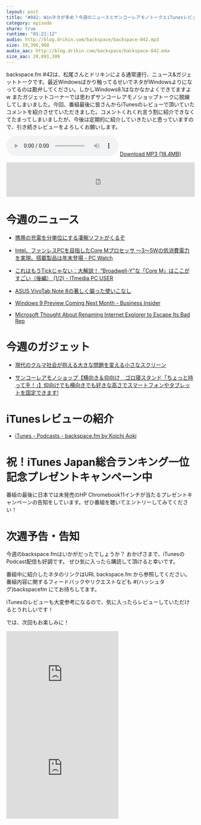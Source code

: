 ```yaml
---
layout: post
title: "#042: Winネタが多め？今週のニュースとサンコーレアモノトークとiTunesレビューコメント紹介も"
category: episode
share: true
runtime: "01:21:12"
audio: http://blog.drikin.com/backspace/backspace-042.mp3
size: 19,396,968
audio_aac: http://blog.drikin.com/backspace/backspace-042.m4a
size_aac: 20,891,209
---
```


backspace.fm #42は、松尾さんとドリキンによる通常運行、ニュース&ガジェットトークです。最近Windowsばかり触ってるせいでネタがWindowsよりになってるのは勘弁してください。しかしWindows8.1はなかなかよくできてますよw またガジェットコーナーでは思わずサンコーレアモノショップトークに脱線してしまいました。今回、番組最後に皆さんからiTunesのレビューで頂いていたコメントを紹介させていただきました。コメントくれくれ言う割に紹介できなくてたまってしまいましたが、今後は定期的に紹介していきたいと思っていますので、引き続きレビューをよろしくお願いします。

<audio src="http://blog.drikin.com/backspace/backspace-042.mp3" controls preload></audio>
[Download MP3 (18.4MB)](http://blog.drikin.com/backspace/backspace-042.mp3)

<iframe src="http://backspace.fm/subscribes.html" width="100%" height="92" scrolling="no" frameborder="0"></iframe>


# 今週のニュース

- [携帯の充電を分単位にする凄腕ソフトがくるぞ](http://www.gizmodo.jp/2014/08/post_15300.html)

- [Intel、ファンレスPCを目指したCore Mプロセッサ ～3～5Wの低消費電力を実現。搭載製品は年末登場 - PC Watch](http://pc.watch.impress.co.jp/docs/news/20140812_661853.html)

- [これはもうTickじゃない：大解説！ “Broadwell-Y”な「Core M」はここがすごい（後編） (1/2) - ITmedia PC USER](http://www.itmedia.co.jp/pcuser/articles/1408/15/news067.html)

- [ASUS VivoTab Note 8の著しく偏った使いこなし](http://hitoriblog.com/?p=25466)

- [Windows 9 Preview Coming Next Month - Business Insider](http://www.businessinsider.com/windows-9-release-preview-rumors-2014-8)

- [Microsoft Thought About Renaming Internet Explorer to Escape Its Bad Rep](http://gizmodo.com/microsoft-almost-renamed-internet-explorer-to-escape-it-1621892429)


# 今週のガジェット

- [現代のクルマ社会が抱える大きな問題を変える小さなスクリーン](http://www.gizmodo.jp/2014/08/post_15276.html)

- [サンコーレアモノショップ【横向き＆仰向け　ゴロ寝スタンド「ちょっと持って手！」】仰向けでも横向きでも好きな高さでスマートフォンやタブレットを固定できます!](http://www.thanko.jp/product/5106.html)

# iTunesレビューの紹介

- [iTunes - Podcasts - backspace.fm by Koichi Aoki](https://itunes.apple.com/us/podcast/backspace.fm/id830709730?mt=2)

# 祝！iTunes Japan総合ランキング一位記念プレゼントキャンペーン中

番組の最後に日本では未発売のHP Chromebook11インチが当たるプレゼントキャンペーンの告知をしています。ぜひ番組を聴いてエントリーしてみてください！

# 次週予告・告知

今週のbackspace.fmはいかがだったでしょうか？
おかげさまで、iTunesのPodcast配信も好調です。
ぜひ気に入ったら購読して頂けると幸いです。

番組中に紹介したネタのリンクはURL backspace.fm から参照してください。
番組内容に関するフィードバックやリクエストなども #(ハッシュタグ)backspacefm にてお待ちしてます。

iTunesのレビューも大変参考になるので、気に入ったらレビューしていただけるとうれしいです！

では、次回もお楽しみに！

<iframe src="http://rcm-fe.amazon-adsystem.com/e/cm?t=driftking-22&o=9&p=12&l=bn1&mode=videogames-jp&browse=637394&fc1=000000&lt1=_blank&lc1=3366FF&bg1=FFFFFF&f=ifr" marginwidth="0" marginheight="0" width="300" height="250" border="0" frameborder="0" style="border:none;" scrolling="no"></iframe>
<iframe src="http://rcm-fe.amazon-adsystem.com/e/cm?t=driftking-22&o=9&p=12&l=bn1&mode=computers-jp&browse=2127209051&fc1=000000&lt1=_blank&lc1=3366FF&bg1=FFFFFF&f=ifr" marginwidth="0" marginheight="0" width="300" height="250" border="0" frameborder="0" style="border:none;" scrolling="no"></iframe>


